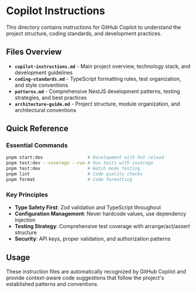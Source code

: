 # Copilot Instructions

This directory contains instructions for GitHub Copilot to understand the project structure, coding standards, and development practices.

## Files Overview

- **`copilot-instructions.md`** - Main project overview, technology stack, and development guidelines
- **`coding-standards.md`** - TypeScript formatting rules, test organization, and style conventions
- **`patterns.md`** - Comprehensive NestJS development patterns, testing strategies, and best practices
- **`architecture-guide.md`** - Project structure, module organization, and architectural conventions

## Quick Reference

### Essential Commands

```bash
pnpm start:dev                 # Development with hot reload
pnpm test:dev --coverage --run # Run tests with coverage
pnpm test:dev                  # Watch mode testing
pnpm lint                      # Code quality checks
pnpm format                    # Code formatting
```

### Key Principles

- **Type Safety First**: Zod validation and TypeScript throughout
- **Configuration Management**: Never hardcode values, use dependency injection
- **Testing Strategy**: Comprehensive test coverage with arrange/act/assert structure
- **Security**: API keys, proper validation, and authorization patterns

## Usage

These instruction files are automatically recognized by GitHub Copilot and provide context-aware code suggestions that follow the project's established patterns and conventions.
